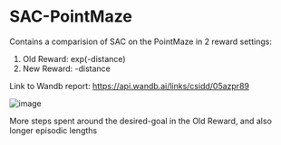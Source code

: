 # SAC-PointMaze

Contains a comparision of SAC on the PointMaze in 2 reward settings:
1. Old Reward: exp(-distance)
2. New Reward: -distance

Link to Wandb report: https://api.wandb.ai/links/csidd/05azpr89

![image](https://github.com/siddarth-c/SAC-PointMaze/assets/50509572/277e1c70-c8e4-44d0-a5c9-e1f98e369b5c)

More steps spent around the desired-goal in the Old Reward, and also longer episodic lengths
